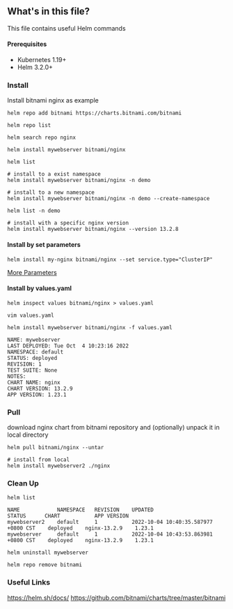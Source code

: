 ## What's in this file?

This file contains useful Helm commands

#### Prerequisites
* Kubernetes 1.19+
* Helm 3.2.0+

### Install
Install bitnami nginx as example
```
helm repo add bitnami https://charts.bitnami.com/bitnami

helm repo list

helm search repo nginx

helm install mywebserver bitnami/nginx

helm list

# install to a exist namespace
helm install mywebserver bitnami/nginx -n demo

# install to a new namespace
helm install mywebserver bitnami/nginx -n demo --create-namespace

helm list -n demo

# install with a specific nginx version
helm install mywebserver bitnami/nginx --version 13.2.8

```

#### Install by set parameters
```
helm install my-nginx bitnami/nginx --set service.type="ClusterIP"

```
[More Parameters](https://github.com/bitnami/charts/tree/master/bitnami/nginx/#parameters)


#### Install by values.yaml

```
helm inspect values bitnami/nginx > values.yaml

vim values.yaml

helm install mywebserver bitnami/nginx -f values.yaml

NAME: mywebserver
LAST DEPLOYED: Tue Oct  4 10:23:16 2022
NAMESPACE: default
STATUS: deployed
REVISION: 1
TEST SUITE: None
NOTES:
CHART NAME: nginx
CHART VERSION: 13.2.9
APP VERSION: 1.23.1
```

### Pull
download nginx chart from bitnami repository and (optionally) unpack it in local directory
```
helm pull bitnami/nginx --untar

# install from local
helm install mywebserver2 ./nginx 
```

### Clean Up
```
helm list

NAME        	NAMESPACE	REVISION	UPDATED                             	STATUS  	CHART       	APP VERSION 
mywebserver2	default  	1       	2022-10-04 10:40:35.587977 +0800 CST	deployed	nginx-13.2.9	1.23.1
mywebserver 	default  	1       	2022-10-04 10:43:53.863981 +0800 CST	deployed	nginx-13.2.9	1.23.1
```

```
helm uninstall mywebserver

helm repo remove bitnami
```

### Useful Links
https://helm.sh/docs/
https://github.com/bitnami/charts/tree/master/bitnami
